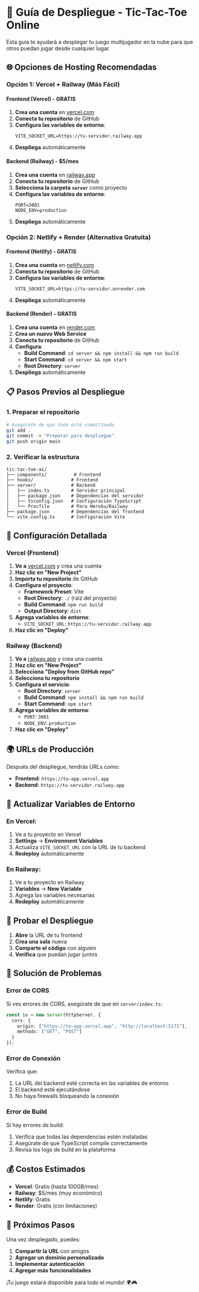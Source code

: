 # 🚀 Guía de Despliegue - Tic-Tac-Toe Online

Esta guía te ayudará a desplegar tu juego multijugador en la nube para que otros puedan jugar desde cualquier lugar.

## 🌐 Opciones de Hosting Recomendadas

### **Opción 1: Vercel + Railway (Más Fácil)**

#### **Frontend (Vercel) - GRATIS**
1. **Crea una cuenta** en [vercel.com](https://vercel.com)
2. **Conecta tu repositorio** de GitHub
3. **Configura las variables de entorno**:
   ```
   VITE_SOCKET_URL=https://tu-servidor.railway.app
   ```
4. **Despliega** automáticamente

#### **Backend (Railway) - $5/mes**
1. **Crea una cuenta** en [railway.app](https://railway.app)
2. **Conecta tu repositorio** de GitHub
3. **Selecciona la carpeta `server`** como proyecto
4. **Configura las variables de entorno**:
   ```
   PORT=3001
   NODE_ENV=production
   ```
5. **Despliega** automáticamente

### **Opción 2: Netlify + Render (Alternativa Gratuita)**

#### **Frontend (Netlify) - GRATIS**
1. **Crea una cuenta** en [netlify.com](https://netlify.com)
2. **Conecta tu repositorio** de GitHub
3. **Configura las variables de entorno**:
   ```
   VITE_SOCKET_URL=https://tu-servidor.onrender.com
   ```
4. **Despliega** automáticamente

#### **Backend (Render) - GRATIS**
1. **Crea una cuenta** en [render.com](https://render.com)
2. **Crea un nuevo Web Service**
3. **Conecta tu repositorio** de GitHub
4. **Configura**:
   - **Build Command**: `cd server && npm install && npm run build`
   - **Start Command**: `cd server && npm start`
   - **Root Directory**: `server`
5. **Despliega** automáticamente

## 📋 Pasos Previos al Despliegue

### **1. Preparar el repositorio**
```bash
# Asegúrate de que todo esté committeado
git add .
git commit -m "Preparar para despliegue"
git push origin main
```

### **2. Verificar la estructura**
```
tic-tac-toe-ai/
├── components/          # Frontend
├── hooks/              # Frontend
├── server/             # Backend
│   ├── index.ts        # Servidor principal
│   ├── package.json    # Dependencias del servidor
│   ├── tsconfig.json   # Configuración TypeScript
│   └── Procfile        # Para Heroku/Railway
├── package.json        # Dependencias del frontend
└── vite.config.ts      # Configuración Vite
```

## 🔧 Configuración Detallada

### **Vercel (Frontend)**

1. **Ve a** [vercel.com](https://vercel.com) y crea una cuenta
2. **Haz clic en "New Project"**
3. **Importa tu repositorio** de GitHub
4. **Configura el proyecto**:
   - **Framework Preset**: Vite
   - **Root Directory**: `./` (raíz del proyecto)
   - **Build Command**: `npm run build`
   - **Output Directory**: `dist`
5. **Agrega variables de entorno**:
   - `VITE_SOCKET_URL`: `https://tu-servidor.railway.app`
6. **Haz clic en "Deploy"**

### **Railway (Backend)**

1. **Ve a** [railway.app](https://railway.app) y crea una cuenta
2. **Haz clic en "New Project"**
3. **Selecciona "Deploy from GitHub repo"**
4. **Selecciona tu repositorio**
5. **Configura el servicio**:
   - **Root Directory**: `server`
   - **Build Command**: `npm install && npm run build`
   - **Start Command**: `npm start`
6. **Agrega variables de entorno**:
   - `PORT`: `3001`
   - `NODE_ENV`: `production`
7. **Haz clic en "Deploy"**

## 🌍 URLs de Producción

Después del despliegue, tendrás URLs como:
- **Frontend**: `https://tu-app.vercel.app`
- **Backend**: `https://tu-servidor.railway.app`

## 🔄 Actualizar Variables de Entorno

### **En Vercel:**
1. Ve a tu proyecto en Vercel
2. **Settings** → **Environment Variables**
3. Actualiza `VITE_SOCKET_URL` con la URL de tu backend
4. **Redeploy** automáticamente

### **En Railway:**
1. Ve a tu proyecto en Railway
2. **Variables** → **New Variable**
3. Agrega las variables necesarias
4. **Redeploy** automáticamente

## 🧪 Probar el Despliegue

1. **Abre** la URL de tu frontend
2. **Crea una sala** nueva
3. **Comparte el código** con alguien
4. **Verifica** que puedan jugar juntos

## 🐛 Solución de Problemas

### **Error de CORS**
Si ves errores de CORS, asegúrate de que en `server/index.ts`:
```typescript
const io = new Server(httpServer, {
  cors: {
    origin: ["https://tu-app.vercel.app", "http://localhost:5173"],
    methods: ["GET", "POST"]
  }
});
```

### **Error de Conexión**
Verifica que:
1. La URL del backend esté correcta en las variables de entorno
2. El backend esté ejecutándose
3. No haya firewalls bloqueando la conexión

### **Error de Build**
Si hay errores de build:
1. Verifica que todas las dependencias estén instaladas
2. Asegúrate de que TypeScript compile correctamente
3. Revisa los logs de build en la plataforma

## 💰 Costos Estimados

- **Vercel**: Gratis (hasta 100GB/mes)
- **Railway**: $5/mes (muy económico)
- **Netlify**: Gratis
- **Render**: Gratis (con limitaciones)

## 🎯 Próximos Pasos

Una vez desplegado, puedes:
1. **Compartir la URL** con amigos
2. **Agregar un dominio personalizado**
3. **Implementar autenticación**
4. **Agregar más funcionalidades**

¡Tu juego estará disponible para todo el mundo! 🌍🎮 